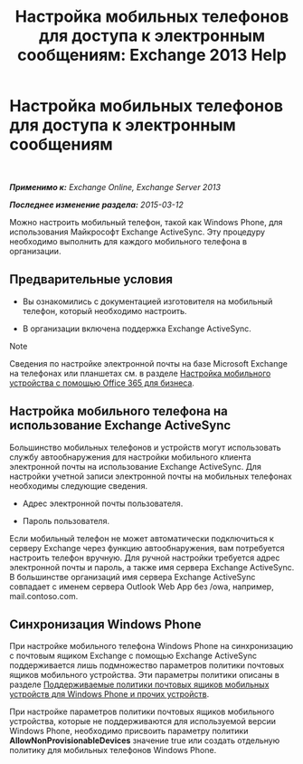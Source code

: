 ﻿---
title: 'Настройка мобильных телефонов для доступа к электронным сообщениям: Exchange 2013 Help'
TOCTitle: Настройка мобильных телефонов для доступа к электронным сообщениям
ms:assetid: 8d6e2cea-265a-43d9-a074-076f35658436
ms:mtpsurl: https://technet.microsoft.com/ru-ru/library/Bb123704(v=EXCHG.150)
ms:contentKeyID: 52059156
ms.date: 04/30/2018
mtps_version: v=EXCHG.150
ms.translationtype: HT
---

# Настройка мобильных телефонов для доступа к электронным сообщениям

 

_**Применимо к:** Exchange Online, Exchange Server 2013_

_**Последнее изменение раздела:** 2015-03-12_

Можно настроить мобильный телефон, такой как Windows Phone, для использования Майкрософт Exchange ActiveSync. Эту процедуру необходимо выполнить для каждого мобильного телефона в организации.

## Предварительные условия

  - Вы ознакомились с документацией изготовителя на мобильный телефон, который необходимо настроить.

  - В организации включена поддержка Exchange ActiveSync.

> [!NOTE]  
> Сведения по настройке электронной почты на базе Microsoft Exchange на телефонах или планшетах см. в разделе <a href="https://support.office.com/ru-ru/article/set-up-a-mobile-device-using-office-365-for-business-7dabb6cb-0046-40b6-81fe-767e0b1f014f">Настройка мобильного устройства с помощью Office 365 для бизнеса</a>.


## Настройка мобильного телефона на использование Exchange ActiveSync

Большинство мобильных телефонов и устройств могут использовать службу автообнаружения для настройки мобильного клиента электронной почты на использование Exchange ActiveSync. Для настройки учетной записи электронной почты на мобильных телефонах необходимы следующие сведения.

  - Адрес электронной почты пользователя.

  - Пароль пользователя.

Если мобильный телефон не может автоматически подключиться к серверу Exchange через функцию автообнаружения, вам потребуется настроить телефон вручную. Для ручной настройки требуется адрес электронной почты и пароль, а также имя сервера Exchange ActiveSync. В большинстве организаций имя сервера Exchange ActiveSync совпадает с именем сервера Outlook Web App без /owa, например, mail.contoso.com.

## Синхронизация Windows Phone

При настройке мобильного телефона Windows Phone на синхронизацию с почтовым ящиком Exchange с помощью Exchange ActiveSync поддерживается лишь подмножество параметров политики почтовых ящиков мобильного устройства. Эти параметры политики описаны в разделе [Поддерживаемые политики почтовых ящиков мобильных устройств для Windows Phone и прочих устройств](supported-mobile-device-mailbox-policies-for-windows-phones-and-devices-exchange-2013-help.md).

При настройке параметров политики почтовых ящиков мобильного устройства, которые не поддерживаются для используемой версии Windows Phone, необходимо присвоить параметру политики **AllowNonProvisionableDevices** значение true или создать отдельную политику для мобильных телефонов Windows Phone.

